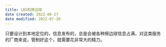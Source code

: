 ```yaml
---
title: LBS和擦边球
date created: 2022-06-27
date modified: 2022-07-20
---
```


只要设计到本地定位的，信息发布的，总是会被各种擦边球信息占满，对这类服务的厂商来说，管制好这个，就需要花非常大的精力。
